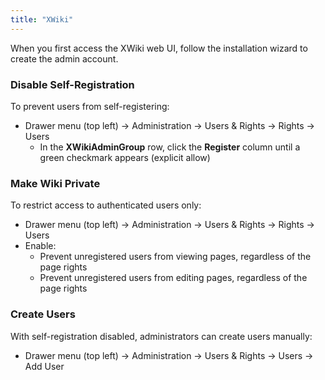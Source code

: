 ```yaml
---
title: "XWiki"
---
```


When you first access the XWiki web UI, follow the installation wizard to create the admin account.

### Disable Self-Registration

To prevent users from self-registering:

* Drawer menu (top left) → Administration → Users & Rights → Rights → Users
  * In the **XWikiAdminGroup** row, click the **Register** column until a green checkmark appears (explicit allow)

### Make Wiki Private

To restrict access to authenticated users only:

- Drawer menu (top left) → Administration → Users & Rights → Rights → Users
- Enable:
  - Prevent unregistered users from viewing pages, regardless of the page rights
  - Prevent unregistered users from editing pages, regardless of the page rights

### Create Users

With self-registration disabled, administrators can create users manually:

- Drawer menu (top left) → Administration → Users & Rights → Users → Add User
